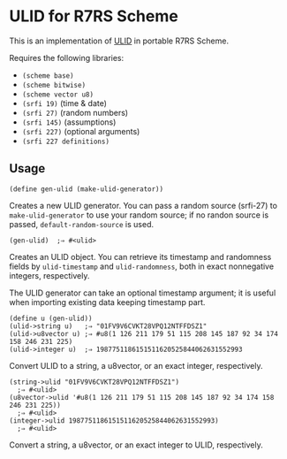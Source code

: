 # ULID for R7RS Scheme

This is an implementation of [ULID](https://github.com/ulid/spec) in portable
R7RS Scheme.

Requires the following libraries:

- `(scheme base)`
- `(scheme bitwise)`
- `(scheme vector u8)`
- `(srfi 19)`  (time & date)
- `(srfi 27)`  (random numbers)
- `(srfi 145)`  (assumptions)
- `(srfi 227)`  (optional arguments)
- `(srfi 227 definitions)`

## Usage

```
(define gen-ulid (make-ulid-generator))
```

Creates a new ULID generator.  You can pass a random source (srfi-27)
to `make-ulid-generator` to use your random source; if no randon source
is passed, `default-random-source` is used.

```
(gen-ulid)  ;⇒ #<ulid>
```

Creates an ULID object.  You can retrieve its timestamp and randomness
fields by `ulid-timestamp` and `ulid-randomness`, both in exact
nonnegative integers, respectively.

The ULID generator can take an optional timestamp argument; it is useful
when importing existing data keeping timestamp part.

```
(define u (gen-ulid))
(ulid->string u)   ;⇒ "01FV9V6CVKT28VPQ12NTFFDSZ1"
(ulid->u8vector u) ;⇒ #u8(1 126 211 179 51 115 208 145 187 92 34 174 158 246 231 225)
(ulid->integer u)  ;⇒ 1987751186151511620525844062631552993
```

Convert ULID to a string, a u8vector, or an exact integer, respectively.

```
(string->ulid "01FV9V6CVKT28VPQ12NTFFDSZ1")
  ;⇒ #<ulid>
(u8vector->ulid '#u8(1 126 211 179 51 115 208 145 187 92 34 174 158 246 231 225))
  ;⇒ #<ulid>
(integer->ulid 1987751186151511620525844062631552993)
  ;⇒ #<ulid>
```

Convert a string, a u8vector, or an exact integer to ULID, respectively.
